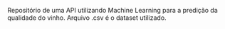 Repositório de uma API utilizando Machine Learning para a predição da qualidade do vinho.
Arquivo .csv é o dataset utilizado.
